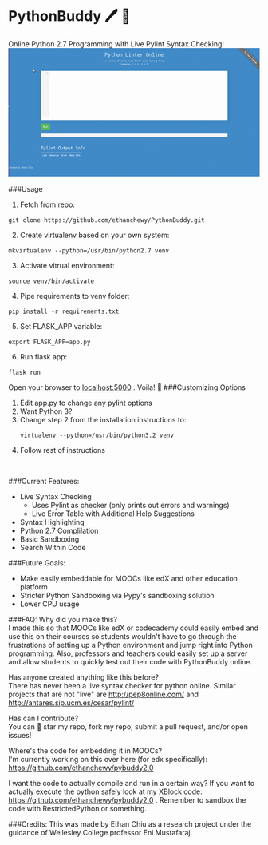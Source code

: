 # PythonBuddy 🖊️ 🐍 
Online Python 2.7 Programming with Live Pylint Syntax Checking!
![](ScreenshotPythonBuddy.gif)
<br>

###Usage
1) Fetch from repo:
  ```
  git clone https://github.com/ethanchewy/PythonBuddy.git
  ```
2) Create virtualenv based on your own system:
  ```
  mkvirtualenv --python=/usr/bin/python2.7 venv
  ```
3) Activate vitrual environment:
  ```
  source venv/bin/activate
  ```
4) Pipe requirements to venv folder:
  ```
  pip install -r requirements.txt
  ```
5) Set FLASK_APP variable:
  ```
  export FLASK_APP=app.py
  ```
6) Run flask app:
  ```
  flask run
  ```
  Open your browser to [localhost:5000](http://localhost:5000) . Voila! 🎉
###Customizing Options

1. Edit app.py to change any pylint options
2. Want Python 3? 
 1. Change step 2 from the installation instructions to: 
    ```
    virtualenv --python=/usr/bin/python3.2 venv
    ```
 2. Follow rest of instructions
<br>
    

###Current Features:
<ul>
  <li>Live Syntax Checking
    <ul>
      <li>Uses Pylint as checker (only prints out errors and warnings)</li>
      <li>Live Error Table with Additional Help Suggestions</li>
    </ul>
  </li>
  <li>Syntax Highlighting</li>
  <li>Python 2.7 Complilation</li>
  <li>Basic Sandboxing</li>
  <li>Search Within Code</li>
</ul>

###Future Goals:
- Make easily embeddable for MOOCs like edX and other education platform
- Stricter Python Sandboxing via Pypy's sandboxing solution
- Lower CPU usage

###FAQ:
Why did you make this? <br>
I made this so that MOOCs like edX or codecademy could easily embed and use this on their courses so students wouldn't have to go through the frustrations of setting up a Python environment and jump right into Python programming. Also, professors and teachers could easily set up a server and allow students to quickly test out their code with PythonBuddy online.

Has anyone created anything like this before? <br>
There has never been a live syntax checker for python online. Similar projects that are not "live" are http://pep8online.com/ and http://antares.sip.ucm.es/cesar/pylint/

Has can I contribute? <br>
You can 🌟 star my repo, fork my repo, submit a pull request, and/or open issues!

Where's the code for embedding it in MOOCs? <br>
I'm currently working on this over here (for edx specifically): https://github.com/ethanchewy/pybuddy2.0

I want the code to actually compile and run in a certain way?
If you want to actually execute the python safely look at my XBlock code: https://github.com/ethanchewy/pybuddy2.0 . Remember to sandbox the code with RestrictedPython or something.

###Credits:
This was made by Ethan Chiu as a research project under the guidance of Wellesley College professor Eni Mustafaraj.
